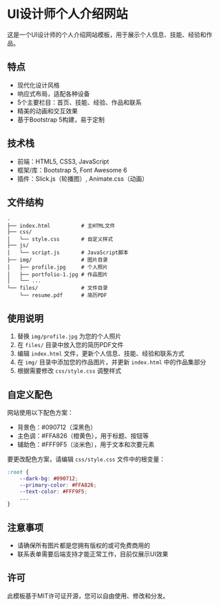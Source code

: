 # UI设计师个人介绍网站

这是一个UI设计师的个人介绍网站模板，用于展示个人信息、技能、经验和作品。

## 特点

- 现代化设计风格
- 响应式布局，适配各种设备
- 5个主要栏目：首页、技能、经验、作品和联系
- 精美的动画和交互效果
- 基于Bootstrap 5构建，易于定制

## 技术栈

- 前端：HTML5, CSS3, JavaScript
- 框架/库：Bootstrap 5, Font Awesome 6
- 插件：Slick.js（轮播图）, Animate.css（动画）

## 文件结构

```
.
├── index.html          # 主HTML文件
├── css/
│   └── style.css       # 自定义样式
├── js/
│   └── script.js       # JavaScript脚本
├── img/                # 图片目录
│   ├── profile.jpg     # 个人照片
│   ├── portfolio-1.jpg # 作品图片
│   └── ...
└── files/              # 文件目录
    └── resume.pdf      # 简历PDF
```

## 使用说明

1. 替换 `img/profile.jpg` 为您的个人照片
2. 在 `files/` 目录中放入您的简历PDF文件
3. 编辑 `index.html` 文件，更新个人信息、技能、经验和联系方式
4. 在 `img/` 目录中添加您的作品图片，并更新 `index.html` 中的作品集部分
5. 根据需要修改 `css/style.css` 调整样式

## 自定义配色

网站使用以下配色方案：

- 背景色：#090712（深黑色）
- 主色调：#FFA826（橙黄色），用于标题、按钮等
- 辅助色：#FFF9F5（淡米色），用于文本和次要元素

要更改配色方案，请编辑 `css/style.css` 文件中的根变量：

```css
:root {
    --dark-bg: #090712;
    --primary-color: #FFA826;
    --text-color: #FFF9F5;
    ...
}
```

## 注意事项

- 请确保所有图片都是您拥有版权的或可免费商用的
- 联系表单需要后端支持才能正常工作，目前仅展示UI效果

## 许可

此模板基于MIT许可证开源，您可以自由使用、修改和分发。 